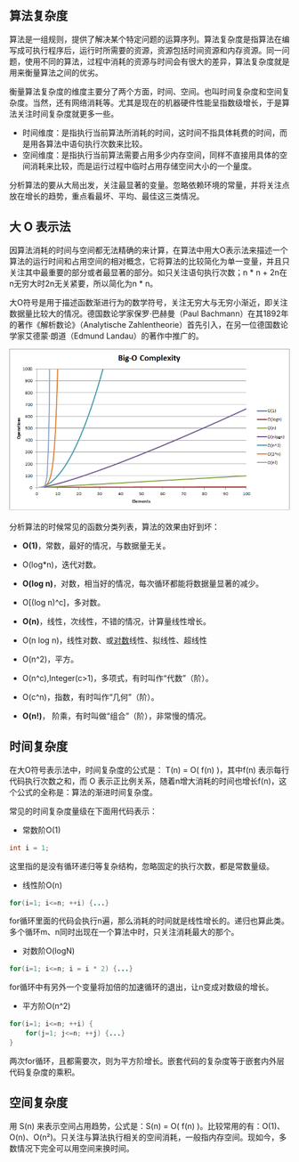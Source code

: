 ## 算法复杂度

算法是一组规则，提供了解决某个特定问题的运算序列。算法复杂度是指算法在编写成可执行程序后，运行时所需要的资源，资源包括时间资源和内存资源。同一问题，使用不同的算法，过程中消耗的资源与时间会有很大的差异，算法复杂度就是用来衡量算法之间的优劣。

衡量算法复杂度的维度主要分了两个方面，时间、空间。也叫时间复杂度和空间复杂度。当然，还有网络消耗等。尤其是现在的机器硬件性能呈指数级增长，于是算法关注时间复杂度就更多一些。

- 时间维度：是指执行当前算法所消耗的时间，这时间不指具体耗费的时间，而是用各算法中语句执行次数来比较。
- 空间维度：是指执行当前算法需要占用多少内存空间，同样不直接用具体的空间消耗来比较，而是运行过程中临时占用存储空间大小的一个量度。

分析算法的要从大局出发，关注最显著的变量。忽略依赖环境的常量，并将关注点放在增长的趋势，重点看最坏、平均、最佳这三类情况。

## 大 O 表示法

因算法消耗的时间与空间都无法精确的来计算，在算法中用大O表示法来描述一个算法的运行时间和占用空间的相对概念，它将算法的比较简化为单一变量，并且只关注其中最重要的部分或者最显著的部分。如只关注语句执行次数；n * n + 2n在n无穷大时2n无关紧要，所以简化为n * n。

大O符号是用于描述函数渐进行为的数学符号，关注无穷大与无穷小渐近，即关注数据量比较大的情况。德国数论学家保罗·巴赫曼（Paul Bachmann）在其1892年的著作《解析数论》（Analytische Zahlentheorie）首先引入，在另一位德国数论学家艾德蒙·朗道（Edmund Landau）的著作中推广的。

![big_o](big_o_complexity.png)

分析算法的时候常见的函数分类列表，算法的效果由好到坏：

- **O(1)**，常数，最好的情况，与数据量无关。

- O(log*n)，迭代对数。

- **O(log n)**，对数，相当好的情况，每次循环都能将数据量显著的减少。

- O[(log n)^c]，多对数。

- **O(n)**，线性，次线性，不错的情况，计算量线性增长。

- O(n log n)，线性对数、或[对数](https://baike.baidu.com/item/对数/91326)线性、拟线性、超线性

- O(n^2)，平方。

- O(n^c),Integer(c>1)，多项式，有时叫作“代数”（阶）。

- O(c^n)，指数，有时叫作“几何”（阶）。

- **O(n!)**， 阶乘，有时叫做“组合”（阶），非常慢的情况。

## 时间复杂度

在大O符号表示法中，时间复杂度的公式是： T(n) = O( f(n) )，其中f(n) 表示每行代码执行次数之和，而 O 表示正比例关系，随着n增大消耗的时间也增长f(n)，这个公式的全称是：算法的渐进时间复杂度。

常见的时间复杂度量级在下面用代码表示：

- 常数阶O(1)

```java
int i = 1;
```

这里指的是没有循环递归等复杂结构，忽略固定的执行次数，都是常数量级。

- 线性阶O(n)

```java
for(i=1; i<=n; ++i) {...}
```

for循环里面的代码会执行n遍，那么消耗的时间就是线性增长的。递归也算此类。多个循环m、n同时出现在一个算法中时，只关注消耗最大的那个。

- 对数阶O(logN)

```java
for(i=1; i<=n; i = i * 2) {...}
```

for循环中有另外一个变量将加倍的加速循环的退出，让n变成对数级的增长。

- 平方阶O(n^2)

```java
for(i=1; i<=n; ++i) {
	for(j=1; j<=n; ++j) {...}
}
```

两次for循环，且都需要次，则为平方阶增长。嵌套代码的复杂度等于嵌套内外层代码复杂度的乘积。

## 空间复杂度

用 S(n) 来表示空间占用趋势，公式是：S(n) = O( f(n) )。比较常用的有：O(1)、O(n)、O(n²)。只关注与算法执行相关的空间消耗，一般指内存空间。现如今，多数情况下完全可以用空间来换时间。

